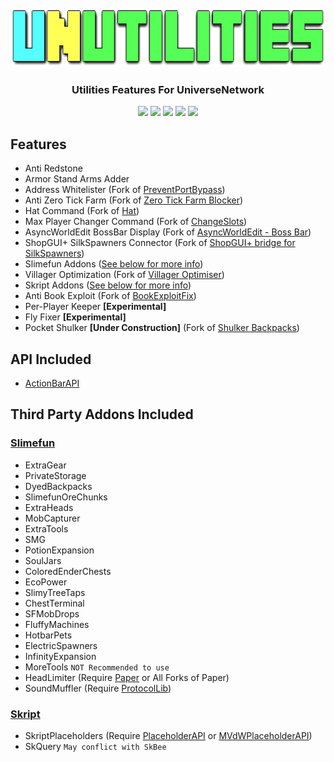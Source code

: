 <!-- PROJECT LOGO -->
<br />
<div align="center">
  <a href="https://github.com/UniverseNetwork/UNUtilities">
    <img src="src/main/resources/icon.png" alt="Logo" width="663" height="95">
  </a>
  <h3 align="center">Utilities Features For UniverseNetwork</h3>
  <p align="center">
    <a href="https://github.com/UniverseNetwork/UNUtilities/graphs/contributors"><img src="https://img.shields.io/github/contributors/UniverseNetwork/UNUtilities?style=for-the-badge"/></a>
    <a href="https://github.com/UniverseNetwork/UNUtilities/network/members"><img src="https://img.shields.io/github/forks/UniverseNetwork/UNUtilities?style=for-the-badge"/></a>
    <a href="https://github.com/UniverseNetwork/UNUtilities/stargazers"><img src="https://img.shields.io/github/stars/UniverseNetwork/UNUtilities?style=for-the-badge"/></a>
    <a href="https://github.com/UniverseNetwork/UNUtilities/issues"><img src="https://img.shields.io/github/issues/UniverseNetwork/UNUtilities?style=for-the-badge"/></a>
    <a href="https://github.com/UniverseNetwork/UNUtilities"><img src="https://img.shields.io/github/languages/code-size/UniverseNetwork/UNUtilities?style=for-the-badge"/></a>
  </p>
</div>

## Features
- Anti Redstone
- Armor Stand Arms Adder
- Address Whitelister (Fork of [PreventPortBypass](http://spigotmc.org/resources/54934))
- Anti Zero Tick Farm (Fork of [Zero Tick Farm Blocker](http://spigotmc.org/resources/72737))
- Hat Command (Fork of [Hat](http://spigotmc.org/resources/33980))
- Max Player Changer Command (Fork of [ChangeSlots](http://spigotmc.org/resources/49648))
- AsyncWorldEdit BossBar Display (Fork of [AsyncWorldEdit - Boss Bar](http://spigotmc.org/resources/76600))
- ShopGUI+ SilkSpawners Connector (Fork of [ShopGUI+ bridge for SilkSpawners](http://spigotmc.org/resources/73949))
- Slimefun Addons ([See below for more info](#slimefun))
- Villager Optimization (Fork of [Villager Optimiser](http://spigotmc.org/resources/68517))
- Skript Addons ([See below for more info](#skript))
- Anti Book Exploit (Fork of [BookExploitFix](http://spigotmc.org/resources/5897))
- Per-Player Keeper **[Experimental]**
- Fly Fixer **[Experimental]**
- Pocket Shulker **[Under Construction]** (Fork of [Shulker Backpacks](http://spigotmc.org/resources/67466))


## API Included
- [ActionBarAPI](http://spigotmc.org/resources/1315)

## Third Party Addons Included
### [Slimefun](http://thebusybiscuit.github.io/builds)
- ExtraGear
- PrivateStorage
- DyedBackpacks
- SlimefunOreChunks
- ExtraHeads
- MobCapturer
- ExtraTools
- SMG
- PotionExpansion
- SoulJars
- ColoredEnderChests
- EcoPower
- SlimyTreeTaps
- ChestTerminal
- SFMobDrops
- FluffyMachines
- HotbarPets
- ElectricSpawners
- InfinityExpansion
- MoreTools `NOT Recommended to use`
- HeadLimiter (Require [Paper](http://papermc.io/downloads) or All Forks of Paper)
- SoundMuffler (Require [ProtocolLib](http://spigotmc.org/resources/1997))
### [Skript](http://skunity.com/downloads)
- SkriptPlaceholders (Require [PlaceholderAPI](http://spigotmc.org/resources/6245) or [MVdWPlaceholderAPI](http://spigotmc.org/resources/11182))
- SkQuery `May conflict with SkBee`
